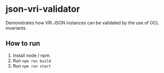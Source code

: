 # json-vri-validator

Demonstrates how VRI JSON instances can be validated by the use of OCL invariants.

## How to run

1. Install node / npm.
2. Run `npm run build`
3. Run `npm run start`
